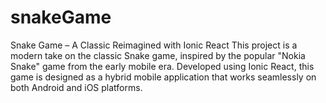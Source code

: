 # snakeGame
Snake Game – A Classic Reimagined with Ionic React  This project is a modern take on the classic Snake game, inspired by the popular "Nokia Snake" game from the early mobile era. Developed using Ionic React, this game is designed as a hybrid mobile application that works seamlessly on both Android and iOS platforms.
